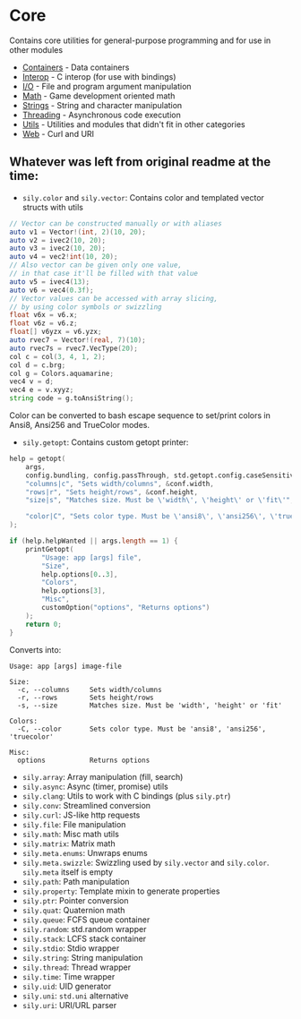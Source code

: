 # Core

Contains core utilities for general-purpose programming and for use in other modules

* [Containers](modules/core-containers.md) - Data containers
* [Interop](modules/core-interop.md) - C interop (for use with bindings)
* [I/O](modules/core-io.md) - File and program argument manipulation
* [Math](modules/core-math.md) - Game development oriented math
* [Strings](modules/core-strings.md) - String and character manipulation
* [Threading](modules/core-threading.md) - Asynchronous code execution
* [Utils](modules/core-utils.md) - Utilities and modules that didn't fit in other categories
* [Web](modules/core-web.md) - Curl and URI


## Whatever was left from original readme at the time:

* `sily.color` and `sily.vector`: Contains color and templated vector structs with utils
```d
// Vector can be constructed manually or with aliases
auto v1 = Vector!(int, 2)(10, 20);
auto v2 = ivec2(10, 20);
auto v3 = ivec2(10, 20);
auto v4 = vec2!int(10, 20);
// Also vector can be given only one value,
// in that case it'll be filled with that value
auto v5 = ivec4(13);
auto v6 = vec4(0.3f);
// Vector values can be accessed with array slicing,
// by using color symbols or swizzling
float v6x = v6.x;
float v6z = v6.z;
float[] v6yzx = v6.yzx;
auto rvec7 = Vector!(real, 7)(10);
auto rvec7s = rvec7.VecType(20);
col c = col(3, 4, 1, 2);
col d = c.brg;
col g = Colors.aquamarine;
vec4 v = d;
vec4 e = v.xyyz;
string code = g.toAnsiString();
```
Color can be converted to bash escape sequence to set/print colors in Ansi8, Ansi256 and TrueColor modes.

* `sily.getopt`: Contains custom getopt printer:
```d
help = getopt(
    args,
    config.bundling, config.passThrough, std.getopt.config.caseSensitive,
    "columns|c", "Sets width/columns", &conf.width,
    "rows|r", "Sets height/rows", &conf.height,
    "size|s", "Matches size. Must be \'width\', \'height\' or \'fit\'", &conf.size,

    "color|C", "Sets color type. Must be \'ansi8\', \'ansi256\', \'truecolor\'", &conf.color,
);

if (help.helpWanted || args.length == 1) {
    printGetopt(
        "Usage: app [args] file",
        "Size",
        help.options[0..3],
        "Colors",
        help.options[3],
        "Misc",
        customOption("options", "Returns options")
    );
    return 0;
}
```
Converts into:
```
Usage: app [args] image-file

Size:
  -c, --columns     Sets width/columns
  -r, --rows        Sets height/rows
  -s, --size        Matches size. Must be 'width', 'height' or 'fit'

Colors:
  -C, --color       Sets color type. Must be 'ansi8', 'ansi256', 'truecolor'

Misc:
  options           Returns options
```

* `sily.array`: Array manipulation (fill, search)
* `sily.async`: Async (timer, promise) utils
* `sily.clang`: Utils to work with C bindings (plus `sily.ptr`)
* `sily.conv`: Streamlined conversion
* `sily.curl`: JS-like http requests
* `sily.file`: File manipulation
* `sily.math`: Misc math utils
* `sily.matrix`: Matrix math
* `sily.meta.enums`: Unwraps enums
* `sily.meta.swizzle`: Swizzling used by `sily.vector` and `sily.color`. `sily.meta` itself is empty
* `sily.path`: Path manipulation
* `sily.property`: Template mixin to generate properties
* `sily.ptr`: Pointer conversion
* `sily.quat`: Quaternion math
* `sily.queue`: FCFS queue container
* `sily.random`: std.random wrapper
* `sily.stack`: LCFS stack container
* `sily.stdio`: Stdio wrapper
* `sily.string`: String manipulation
* `sily.thread`: Thread wrapper
* `sily.time`: Time wrapper
* `sily.uid`: UID generator
* `sily.uni`: `std.uni` alternative
* `sily.uri`: URI/URL parser

